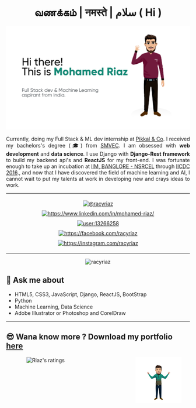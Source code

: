 <h1 align="center"> வணக்கம் | नमस्ते | سلام ( Hi ) </h1>

![](./github_cover_page.jpg)
<p style='text-align:justify; text-justify: inter-word'>
Currently, doing my Full Stack & ML dev internship at <a href="https://www.pikkal.com/">Pikkal & Co</a>. I received my bachelors's degree (🎓) from <a href="https://smvec.ac.in/">SMVEC</a>. I am obsessed with <b>web development</b> and <b>data science</b>. I use Django with <b>Django-Rest framework</b> to build my backend api's and <b>ReactJS</b> for my front-end. I was fortunate enough to take up an incubation at <a href="https://www.nsrcel.org/">IIM, BANGLORE - NSRCEL</a> through <a href="https://innovate.mygov.in/india-innovation-challenge-design-contest">IICDC 2016</a>., and now that I have discovered the field of machine learning and AI, I cannot wait to put my talents at work in developing new and crays ideas to work.</p>
<hr />

<p align=center>
<a style="margin:0.5rem 2rem; padding:0 10px;" href="https://twitter.com/@racyriaz" target="blank"><img style="margin:5px 30px;" align="center" src="https://cdn.jsdelivr.net/npm/simple-icons@3.0.1/icons/twitter.svg" alt="@racyriaz" height="25" width="25" /></a>
<a style="margin:0.5rem 2rem; padding:0 10px;" href="https://linkedin.com/in/https://www.linkedin.com/in/mohamed-riaz/" target="blank"><img style="margin:5px 30px;" align="center" src="https://cdn.jsdelivr.net/npm/simple-icons@3.0.1/icons/linkedin.svg" alt="https://www.linkedin.com/in/mohamed-riaz/" height="25" width="25" /></a>
<a style="margin:0.5rem 2rem; padding:0 10px;" href="https://stackoverflow.com/users/user:13266258" target="blank"><img align="center" style="margin:5px 30px;" src="https://cdn.jsdelivr.net/npm/simple-icons@3.0.1/icons/stackoverflow.svg" alt="user:13266258" height="25" width="25" /></a>
<a style="margin:0.5rem 2rem; padding:0 10px;" href="https://fb.com/https://facebook.com/racyriaz" target="blank"><img align="center" style="margin:5px 30px;" src="https://cdn.jsdelivr.net/npm/simple-icons@3.0.1/icons/facebook.svg" alt="https://facebook.com/racyriaz" height="25" width="25" /></a>
<a style="margin:0.5rem 2rem; padding:0 10px;" href="https://instagram.com/https://instagram.com/racyriaz" target="blank"><img align="center" style="margin:5px 30px;" src="https://cdn.jsdelivr.net/npm/simple-icons@3.0.1/icons/instagram.svg" alt="https://instagram.com/racyriaz" height="25" width="25" /></a>
</p>
<hr />
<p align="center"> <img src="https://komarev.com/ghpvc/?username=racyriaz" alt="racyriaz" /> </p>

## 💬 **Ask me about**
  - HTML5, CSS3, JavaScript, Django, ReactJS, BootStrap
  - Python
  - Machine Learning, Data Science
  - Adobe Illustrator or Photoshop and CorelDraw
<hr />

## 😎 Wana know more ? Download my portfolio [here](./mohamed_riaz_2021.pdf)

<div style="display:flex; flex-direction:row; justify-content:space-around;">
  <img style="display:flex; padding-left:2rem;" width="50%" height="auto" src="https://github-readme-stats.vercel.app/api?username=racyriaz&show_icons=true" alt="Riaz's ratings" />
  <img style="display:flex;" width="25%" height="auto" src="./eyes%20closed%20blue%20t.png" alt="smiling emoji of riaz" />
</div>

